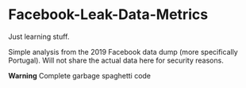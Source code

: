 # Facebook-Leak-Data-Metrics

Just learning stuff.

Simple analysis from the 2019 Facebook data dump (more specifically Portugal). Will not share the actual data here for security reasons.

**Warning** Complete garbage spaghetti code
